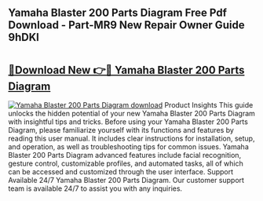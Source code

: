 ## Yamaha Blaster 200 Parts Diagram Free Pdf Download - Part-MR9 New Repair Owner Guide 9hDKl

# <h2><a href="http://dfursv.blite.top/?on=Yamaha+Blaster+200+Parts+Diagram">🔗Download New 👉🔴 Yamaha Blaster 200 Parts Diagram</a></h2>

[![Yamaha Blaster 200 Parts Diagram download](https://i.imgur.com/lujVjoI.png)](http://dfursv.blite.top/?on=Yamaha+Blaster+200+Parts+Diagram)
Product Insights This guide unlocks the hidden potential of your new Yamaha Blaster 200 Parts Diagram with insightful tips and tricks. Before using your Yamaha Blaster 200 Parts Diagram, please familiarize yourself with its functions and features by reading this user manual. It includes clear instructions for installation, setup, and operation, as well as troubleshooting tips for common issues. Yamaha Blaster 200 Parts Diagram advanced features include facial recognition, gesture control, customizable profiles, and automated tasks, all of which can be accessed and customized through the user interface. Support Available 24/7 Yamaha Blaster 200 Parts Diagram. Our customer support team is available 24/7 to assist you with any inquiries.
